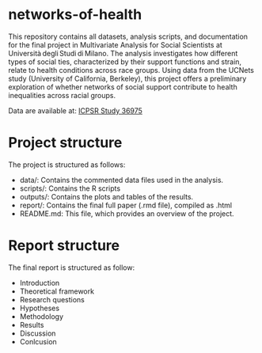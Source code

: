 # networks-of-health
This repository contains all datasets, analysis scripts, and documentation for the final project in Multivariate Analysis for Social Scientists at Università degli Studi di Milano.
The analysis investigates how different types of social ties, characterized by their support functions and strain, relate to health conditions across race groups. Using data from the UCNets study (University of California, Berkeley), this project offers a preliminary exploration of whether networks of social support contribute to health inequalities across racial groups.

Data are available at: [ICPSR Study 36975](https://www.icpsr.umich.edu/web/ICPSR/studies/36975)

# Project structure
The project is structured as follows:

- data/: Contains the commented data files used in the analysis.
- scripts/: Contains the R scripts 
- outputs/: Contains the plots and tables of the results.
- report/: Contains the final full paper (.rmd file), compiled as .html
- README.md: This file, which provides an overview of the project.

# Report structure
The final report is structured as follow:

- Introduction
- Theoretical framework
- Research questions
- Hypotheses
- Methodology
- Results
- Discussion
- Conlcusion

